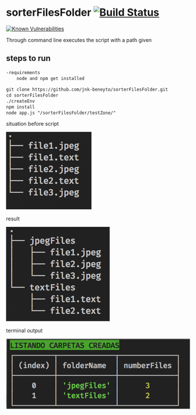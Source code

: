 # sorterFilesFolder [![Build Status](https://travis-ci.org/jnk-beneyto/sorterFilesFolder.svg?branch=master)](https://travis-ci.org/jnk-beneyto/sorterFilesFolder)

[![Known Vulnerabilities](https://snyk.io/test/github/jnk-beneyto/sorterFilesFolder/badge.svg)](https://snyk.io/test/github/jnk-beneyto/sorterFilesFolder)

Through command line executes the script with a path given

## steps to run

    -requirements
        node and npm get installed

```
git clone https://github.com/jnk-beneyto/sorterFilesFolder.git
cd sorterFilesFolder
./createEnv
npm install
node app.js "/sorterFilesFolder/testZone/"
```

situation before script

![initial tree folder](/img/strInicial.png "INITIAL")

result

![final tree folder](/img/strFinal.png "FINAL")

terminal output

![data info](/img/resumenDatos.png "RESUMEN")
